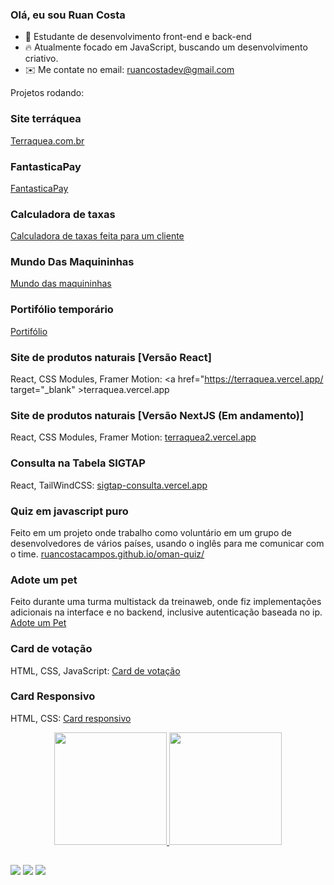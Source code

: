 ### Olá, eu sou Ruan Costa

- 📒 Estudante de desenvolvimento front-end e back-end
- 🔥 Atualmente focado em JavaScript, buscando um desenvolvimento criativo.
- ✉️ Me contate no email: ruancostadev@gmail.com

Projetos rodando: 
### Site terráquea
<a href="https://terraquea.com.br/" target="_blank">Terraquea.com.br</a>

### FantasticaPay
<a href="https://fantasticapay.com.br/" target="_blank">FantasticaPay</a>

### Calculadora de taxas
<a href="https://mundodasmaquininhas.com.br/calculadora/" target="_blank">Calculadora de taxas feita para um cliente</a>

### Mundo Das Maquininhas
<a href="https://mundodasmaquininhas.com.br/" target="_blank">Mundo das maquininhas</a>


### Portifólio temporário
<a href="https://ruancostacampos.vercel.app" target="_blank">Portifólio</a>

### Site de produtos naturais [Versão React]
React, CSS Modules, Framer Motion: 
<a href="https://terraquea.vercel.app/ target="_blank" >terraquea.vercel.app</a>

### Site de produtos naturais [Versão NextJS (Em andamento)]
React, CSS Modules, Framer Motion: 
<a href="https://terraquea2.vercel.app/" target="_blank">terraquea2.vercel.app</a>

### Consulta na Tabela SIGTAP 
React, TailWindCSS: 
<a href="https://sigtap-consulta.vercel.app/" target="_blank">sigtap-consulta.vercel.app</a>

### Quiz em javascript puro
Feito em um projeto onde trabalho como voluntário em um grupo de desenvolvedores de vários países, usando o 
inglês para me comunicar com o time.
<a href="https://ruancostacampos.github.io/oman-quiz/" target="_blank" >ruancostacampos.github.io/oman-quiz/</a>

### Adote um pet
Feito durante uma turma multistack da treinaweb, onde fiz implementações adicionais na interface e no backend, 
inclusive autenticação baseada no ip.
<a href="https://adote-um-pet-eight.vercel.app/" target="_blank">Adote um Pet</a>

### Card de votação
HTML, CSS, JavaScript: 
<a href="https://ruancostacampos.github.io/interactive-rating/" target="_blank">Card de votação</a>

### Card Responsivo
HTML, CSS: 
<a href="https://ruancostacampos.github.io/product-card/" target="_blank">Card responsivo</a>



<div align="center">
  <a href="https://github.com/ruancostacampos">
  <img height="180em" src="https://github-readme-stats.vercel.app/api?username=ruancostacampos&show_icons=true&theme=gruvbox&include_all_commits=true&count_private=true"/>
  <img height="180em" src="https://github-readme-stats.vercel.app/api/top-langs/?username=ruancostacampos&layout=compact&langs_count=7&theme=gruvbox"/>
</div>
  
  ##
  
  <div> 
  <a href="https://www.instagram.com/ruanblues" target="_blank"><img src="https://img.shields.io/badge/-Instagram-%23E4405F?style=for-the-badge&logo=instagram&logoColor=white" target="_blank"></a>
  <a href = "mailto:ruancostadev@gmail.com"><img src="https://img.shields.io/badge/-Gmail-%23333?style=for-the-badge&logo=gmail&logoColor=white" target="_blank"></a>
  <a href="https://www.linkedin.com/in/ruan-costa-a99459236/" target="_blank"><img src="https://img.shields.io/badge/-LinkedIn-%230077B5?style=for-the-badge&logo=linkedin&logoColor=white" target="_blank"></a> 
</div>
